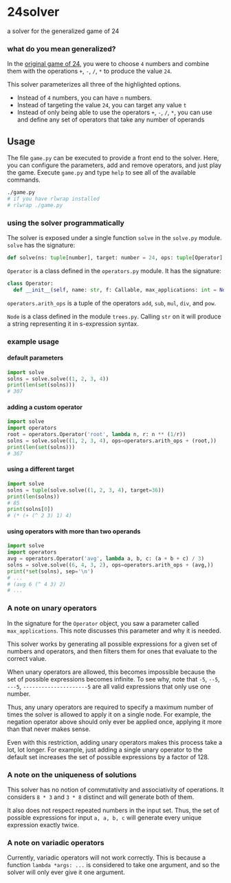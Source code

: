 # 24solver
a solver for the generalized game of 24

### what do you mean generalized?
In the [original game of 24](https://www.24game.com), you were to choose `4` numbers and combine them with the operations `+`, `-`, `/`, `*` to produce the value `24`.

This solver parameterizes all three of the highlighted options. 

* Instead of `4` numbers, you can have `n` numbers. 
* Instead of targeting the value `24`, you can target any value `t`
* Instead of only being able to use the operators `+`, `-`, `/`, `*`, you can use and define any set of operators that take any number of operands

## Usage
The file `game.py` can be executed to provide a front end to the solver. 
Here, you can configure the parameters, add and remove operators, and just play the game.
Execute `game.py` and type `help` to see all of the available commands.

```bash
./game.py
# if you have rlwrap installed
# rlwrap ./game.py
```

### using the solver programmatically
The solver is exposed under a single function `solve` in the `solve.py` module.
`solve` has the signature:
```python
def solve(ns: tuple[number], target: number = 24, ops: tuple[Operator] = operators.arith_ops) -> Generator[Node]
```
`Operator` is a class defined in the `operators.py` module. It has the signature:
```python
class Operator:
  def __init__(self, name: str, f: Callable, max_applications: int = None)
```
`operators.arith_ops` is a tuple of the operators `add`, `sub`, `mul`, `div`, and `pow`.

`Node` is a class defined in the module `trees.py`. Calling `str` on it will produce a string representing it in s-expression syntax.

### example usage
#### default parameters
```python
import solve
solns = solve.solve((1, 2, 3, 4))
print(len(set(solns)))
# 307
```
#### adding a custom operator
```python
import solve
import operators
root = operators.Operator('root', lambda n, r: n ** (1/r))
solns = solve.solve((1, 2, 3, 4), ops=operators.arith_ops + (root,))
print(len(set(solns)))
# 367
```
#### using a different target
```python
import solve
solns = tuple(solve.solve((1, 2, 3, 4), target=36))
print(len(solns))
# 85
print(solns[0])
# (* (+ (^ 2 3) 1) 4)
```
#### using operators with more than two operands
```python
import solve
import operators
avg = operators.Operator('avg', lambda a, b, c: (a + b + c) / 3)
solns = solve.solve((6, 4, 3, 2), ops=operators.arith_ops + (avg,))
print(*set(solns), sep='\n')
# ...
# (avg 6 (^ 4 3) 2)
# ...
```
### A note on unary operators
In the signature for the `Operator` object, you saw a parameter called `max_applications`. This note discusses this parameter and why it is needed.

This solver works by generating all possible expressions for a given set of numbers and operators, and then filters them for ones that evaluate to the correct value.

When unary operators are allowed, this becomes impossible because the set of possible expressions becomes infinite. To see why, note that `-5`, `--5`, `---5`, `---------------------5` are all valid expressions that only use one number.

Thus, any unary operators are required to specify a maximum number of times the solver is allowed to apply it on a single node. For example, the negation operator above should only ever be applied once, applying it more than that never makes sense.

Even with this restriction, adding unary operators makes this process take a lot, lot longer. For example, just adding a single unary operator to the default set increases the set of possible expressions by a factor of 128.

### A note on the uniqueness of solutions
This solver has no notion of commutativity and associativity of operations. It considers `8 * 3` and `3 * 8` distinct and will generate both of them.

It also does not respect repeated numbers in the input set. Thus, the set of possible expressions for input `a, a, b, c` will generate every unique expression exactly twice.

### A note on variadic operators
Currently, variadic operators will not work correctly. This is because a function `lambda *args: ...` is considered to take one argument, and so the solver will only ever give it one argument.
